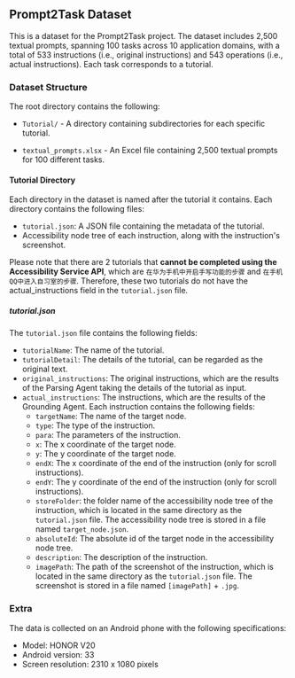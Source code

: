 ## Prompt2Task Dataset

This is a dataset for the Prompt2Task project. The dataset includes 2,500 textual prompts, spanning 100 tasks across 10 application domains, with a total of 533 instructions (i.e., original instructions) and 543 operations (i.e., actual instructions). Each task corresponds to a tutorial.



### Dataset Structure

The root directory contains the following:

- `Tutorial/` - A directory containing subdirectories for each specific tutorial.

- `textual_prompts.xlsx` - An Excel file containing 2,500 textual prompts for 100 different tasks. 

  

#### Tutorial Directory

Each directory in the dataset is named after the tutorial it contains. Each directory contains the following files:

- `tutorial.json`: A JSON file containing the metadata of the tutorial.
- Accessibility node tree of each instruction, along with the instruction's screenshot.

Please note that there are 2 tutorials that **cannot be completed using the Accessibility Service API**, which are `在华为手机中开启手写功能的步骤` and `在手机QQ中进入自习室的步骤`. Therefore, these two tutorials do not have the actual_instructions field in the `tutorial.json` file.



##### tutorial.json

The `tutorial.json` file contains the following fields:
- `tutorialName`: The name of the tutorial.
- `tutorialDetail`: The details of the tutorial, can be regarded as the original text.
- `original_instructions`: The original instructions, which are the results of the Parsing Agent taking the details of the tutorial as input.
- `actual_instructions`: The instructions, which are the results of the Grounding Agent. Each instruction contains the following fields:
  - `targetName`: The name of the target node.
  - `type`: The type of the instruction.
  - `para`: The parameters of the instruction.
  - `x`: The x coordinate of the target node.
  - `y`: The y coordinate of the target node.
  - `endX`: The x coordinate of the end of the instruction (only for scroll instructions).
  - `endY`: The y coordinate of the end of the instruction (only for scroll instructions).
  - `storeFolder`: the folder name of the accessibility node tree of the instruction, which is located in the same directory as the `tutorial.json` file. The accessibility node tree is stored in a file named `target_node.json`.
  - `absoluteId`: The absolute id of the target node in the accessibility node tree.
  - `description`: The description of the instruction.
  - `imagePath`: The path of the screenshot of the instruction, which is located in the same directory as the `tutorial.json` file. The screenshot is stored in a file named `[imagePath]` + `.jpg`.
  



### Extra

The data is collected on an Android phone with the following specifications:
- Model: HONOR V20
- Android version: 33
- Screen resolution: 2310 x 1080 pixels
